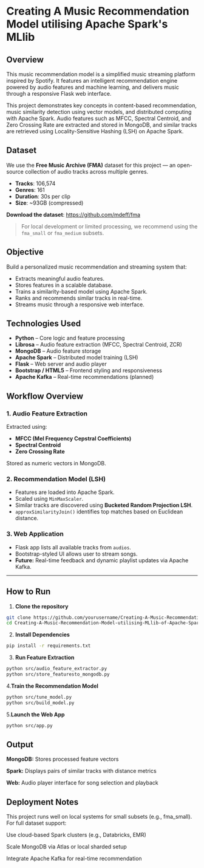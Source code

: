 # Creating A Music Recommendation Model utilising Apache Spark's MLlib

## Overview
This music recommendation model is a simplified music streaming platform inspired by Spotify. It features an intelligent recommendation engine powered by audio features and machine learning, and delivers music through a responsive Flask web interface.

This project demonstrates key concepts in content-based recommendation, music similarity detection using vector models, and distributed computing with Apache Spark. Audio features such as MFCC, Spectral Centroid, and Zero Crossing Rate are extracted and stored in MongoDB, and similar tracks are retrieved using Locality-Sensitive Hashing (LSH) on Apache Spark.


## Dataset

We use the **Free Music Archive (FMA)** dataset for this project — an open-source collection of audio tracks across multiple genres.

- **Tracks**: 106,574
- **Genres**: 161
- **Duration**: 30s per clip
- **Size**: ~93GB (compressed)

**Download the dataset**: https://github.com/mdeff/fma 
> For local development or limited processing, we recommend using the `fma_small` or `fma_medium` subsets.

## Objective

Build a personalized music recommendation and streaming system that:

- Extracts meaningful audio features.
- Stores features in a scalable database.
- Trains a similarity-based model using Apache Spark.
- Ranks and recommends similar tracks in real-time.
- Streams music through a responsive web interface.


## Technologies Used

- **Python** – Core logic and feature processing
- **Librosa** – Audio feature extraction (MFCC, Spectral Centroid, ZCR)
- **MongoDB** – Audio feature storage
- **Apache Spark** – Distributed model training (LSH)
- **Flask** – Web server and audio player
- **Bootstrap / HTML5** – Frontend styling and responsiveness
- **Apache Kafka** – Real-time recommendations (planned)


## Workflow Overview

### 1. Audio Feature Extraction
Extracted using:
- **MFCC (Mel Frequency Cepstral Coefficients)**
- **Spectral Centroid**
- **Zero Crossing Rate**

Stored as numeric vectors in MongoDB.

### 2. Recommendation Model (LSH)
- Features are loaded into Apache Spark.
- Scaled using `MinMaxScaler`.
- Similar tracks are discovered using **Bucketed Random Projection LSH**.
- `approxSimilarityJoin()` identifies top matches based on Euclidean distance.

### 3. Web Application
- Flask app lists all available tracks from `audios`.
- Bootstrap-styled UI allows user to stream songs.
- **Future:** Real-time feedback and dynamic playlist updates via Apache Kafka.

---

## How to Run

1. **Clone the repository**
```bash
git clone https://github.com/yourusername/Creating-A-Music-Recommendation-Model-utilising-MLlib-of-Apache-Spark.git
cd Creating-A-Music-Recommendation-Model-utilising-MLlib-of-Apache-Spark
```

2. **Install Dependencies**
```bash
pip install -r requirements.txt
```

3. **Run Feature Extraction**

```bash
python src/audio_feature_extractor.py
python src/store_featuresto_mongodb.py
```

4.**Train the Recommendation Model**

```bash
python src/tune_model.py
python src/build_model.py
```
5.**Launch the Web App**
```bash
python src/app.py
```
## Output
**MongoDB:** Stores processed feature vectors

**Spark:** Displays pairs of similar tracks with distance metrics

**Web:** Audio player interface for song selection and playback

## Deployment Notes
This project runs well on local systems for small subsets (e.g., fma_small). For full dataset support:

Use cloud-based Spark clusters (e.g., Databricks, EMR)

Scale MongoDB via Atlas or local sharded setup

Integrate Apache Kafka for real-time recommendation








